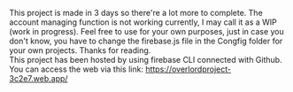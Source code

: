 This project is made in 3 days so there're a lot more to complete. The account managing function is not working currently, I may call it as  a WIP (work in progress). 
Feel free to use for your own purposes, just in case you don't know, you have to change the firebase.js file in the Congfig folder for your own projects. Thanks for reading. <br>
This project has been hosted by using firebase CLI connected with Github. You can access the web via this link: https://overlordproject-3c2e7.web.app/
